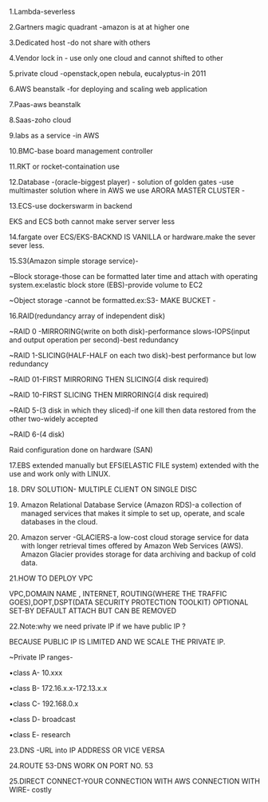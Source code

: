 1.Lambda-severless 

2.Gartners magic quadrant -amazon is at at higher one 

3.Dedicated host -do not share with others 

4.Vendor lock in - use only one cloud and cannot shifted to other

5.private cloud -openstack,open nebula, eucalyptus-in 2011
 
6.AWS beanstalk -for deploying and scaling web application

7.Paas-aws beanstalk

8.Saas-zoho cloud

9.labs as a service -in AWS 

10.BMC-base board management controller 

11.RKT or rocket-containation use

12.Database -(oracle-biggest player) - solution of golden gates -use multimaster solution where in AWS we use ARORA MASTER CLUSTER -

13.ECS-use dockerswarm in backend

EKS and ECS both cannot make server server less 

14.fargate over ECS/EKS-BACKND IS VANILLA or hardware.make the sever sever less.

15.S3(Amazon simple storage service)-

~Block storage-those can be formatted later time and attach with operating system.ex:elastic block store (EBS)-provide volume to EC2

~Object storage -cannot be formatted.ex:S3- MAKE BUCKET -

16.RAID(redundancy array of independent disk)

~RAID 0 -MIRRORING(write on both disk)-performance slows-IOPS(input and output operation per second)-best redundancy 

~RAID 1-SLICING(HALF-HALF on each two disk)-best performance but low redundancy

~RAID 01-FIRST MIRRORING THEN SLICING(4 disk required) 

~RAID 10-FIRST SLICING THEN MIRRORING(4 disk required)

~RAID 5-(3 disk in which they sliced)-if one kill then data restored from the other two-widely accepted 

~RAID 6-(4 disk)

Raid configuration done on hardware (SAN)

17.EBS extended manually but EFS(ELASTIC FILE system) extended with the use and work only with LINUX.

18. DRV SOLUTION- MULTIPLE CLIENT ON SINGLE DISC
    
19. Amazon Relational Database Service (Amazon RDS)-a collection of managed services that makes it simple to set up, operate, and scale databases in the cloud.

20. Amazon server -GLACIERS-a low-cost cloud storage service for data with longer retrieval times offered by Amazon Web Services (AWS). Amazon Glacier provides storage for data archiving and backup of cold data.
    
21.HOW TO DEPLOY VPC

VPC,DOMAIN NAME , INTERNET, ROUTING(WHERE THE TRAFFIC GOES),DOPT,DSPT(DATA SECURITY PROTECTION TOOLKIT) OPTIONAL SET-BY DEFAULT ATTACH BUT CAN BE REMOVED 

22.Note:why we need private IP if we have public IP ?

BECAUSE PUBLIC IP IS LIMITED AND WE SCALE THE PRIVATE IP.

~Private IP ranges-

•class A- 10.xxx

•class B- 172.16.x.x-172.13.x.x

•class C- 192.168.0.x

•class D- broadcast 

•class E- research 

23.DNS -URL into IP ADDRESS OR VICE VERSA

24.ROUTE 53-DNS WORK ON PORT NO. 53

25.DIRECT CONNECT-YOUR CONNECTION WITH AWS CONNECTION WITH WIRE- costly
